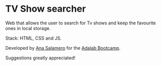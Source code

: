 # TV Show searcher

Web that allows the user to search for Tv shows and keep the favourite ones in local storage.

Stack: HTML, CSS and JS.

Developed by [Ana Salamero](https://github.com/AnaSalamero) for the [Adalab Bootcamp](https://adalab.es/).

Suggestions greatly appreciated!

